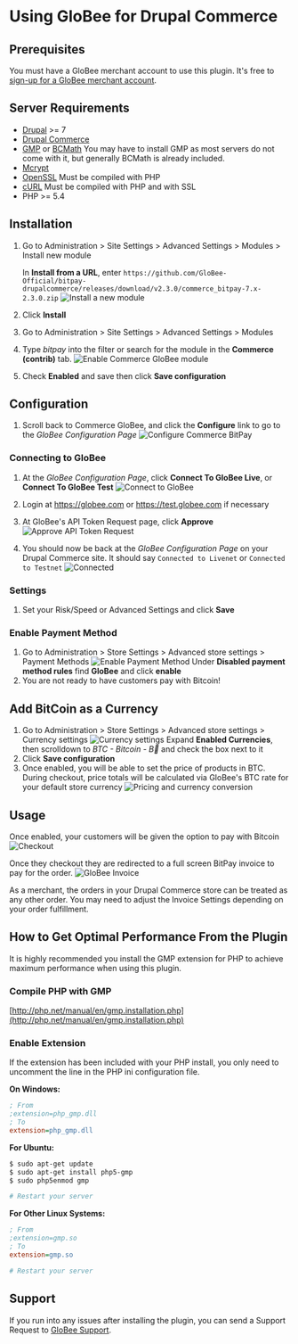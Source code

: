 # Using GloBee for Drupal Commerce

## Prerequisites
You must have a GloBee merchant account to use this plugin.  It's free to [sign-up for a GloBee merchant account](https://globee.com/).

## Server Requirements

* [Drupal](https://www.drupal.org/requirements) >= 7
* [Drupal Commerce](https://drupalcommerce.org/download)
* [GMP](http://php.net/manual/en/book.gmp.php) or [BCMath](http://php.net/manual/en/book.bc.php) You may have to install GMP as most servers do not come with it, but generally BCMath is already included.
* [Mcrypt](http://us2.php.net/mcrypt)
* [OpenSSL](http://us2.php.net/openssl) Must be compiled with PHP
* [cURL](http://us2.php.net/curl) Must be compiled with PHP and with SSL
* PHP >= 5.4

## Installation

1. Go to Administration > Site Settings > Advanced Settings > Modules > Install new module

   In **Install from a URL**, enter `https://github.com/GloBee-Official/bitpay-drupalcommerce/releases/download/v2.3.0/commerce_bitpay-7.x-2.3.0.zip`
   ![Install a new module](http://sambohler.github.io/drupalcommerce/install.png)
3. Click **Install**
4. Go to Administration > Site Settings > Advanced Settings > Modules
5. Type *bitpay* into the filter or search for the module in the **Commerce (contrib)** tab.
   ![Enable Commerce GloBee module](http://sambohler.github.io/drupalcommerce/enable.png)
6. Check **Enabled** and save then click **Save configuration**

## Configuration
1. Scroll back to Commerce GloBee, and click the **Configure** link to go to the *GloBee Configuration Page*
   ![Configure Commerce BitPay](http://sambohler.github.io/drupalcommerce/configure.png)

### Connecting to GloBee
1. At the *GloBee Configuration Page*, click **Connect To GloBee Live**, or **Connect To GloBee Test**
   ![Connect to GloBee](http://sambohler.github.io/drupalcommerce/connect.png)
2. Login at https://globee.com or https://test.globee.com if necessary
3. At GloBee's API Token Request page, click **Approve**
   ![Approve API Token Request](http://sambohler.github.io/drupalcommerce/approve.png)

4. You should now be back at the *GloBee Configuration Page* on your Drupal Commerce site.
   It should say `Connected to Livenet` or `Connected to Testnet`
   ![Connected](http://sambohler.github.io/drupalcommerce/connected.png)

### Settings
1. Set your Risk/Speed or Advanced Settings and click **Save**

### Enable Payment Method
1. Go to Administration > Store Settings > Advanced store settings > Payment Methods
   ![Enable Payment Method](http://sambohler.github.io/drupalcommerce/enablepayment.png)
   Under **Disabled payment method rules** find **GloBee** and click **enable**
2. You are not ready to have customers pay with Bitcoin!


## Add BitCoin as a Currency
1. Go to Administration > Store Settings > Advanced store settings > Currency settings
   ![Currency settings](http://sambohler.github.io/drupalcommerce/currency.png)
   Expand **Enabled Currencies**, then scrolldown to *BTC - Bitcoin - B⃦* and check the box next to it
2. Click **Save configuration**
3. Once enabled, you will be able to set the price of products in BTC.  
   During checkout, price totals will be calculated via GloBee's BTC rate for your default store currency
   ![Pricing and currency conversion](http://sambohler.github.io/drupalcommerce/pricing.png)

## Usage
Once enabled, your customers will be given the option to pay with Bitcoin
![Checkout](http://sambohler.github.io/drupalcommerce/checkout.png)

Once they checkout they are redirected to a full screen BitPay invoice to pay for the order.
![GloBee Invoice](http://sambohler.github.io/drupalcommerce/invoice.png)

As a merchant, the orders in your Drupal Commerce store can be treated as any other
order. You may need to adjust the Invoice Settings depending on your order
fulfillment.

## How to Get Optimal Performance From the Plugin

It is highly recommended you install the GMP extension for PHP to achieve maximum performance when using this plugin.

### Compile PHP with GMP

[http://php.net/manual/en/gmp.installation.php](http://php.net/manual/en/gmp.installation.php)

### Enable Extension

If the extension has been included with your PHP install, you only need to uncomment the line in the PHP ini configuration file.

**On Windows:**

```ini
; From
;extension=php_gmp.dll
; To
extension=php_gmp.dll
```

**For Ubuntu:**

```bash
$ sudo apt-get update
$ sudo apt-get install php5-gmp
$ sudo php5enmod gmp

# Restart your server
```

**For Other Linux Systems:**

```ini
; From
;extension=gmp.so
; To
extension=gmp.so

# Restart your server
```

## Support

If you run into any issues after installing the plugin, you can send a Support Request to [GloBee Support](https://support.globee.com).
